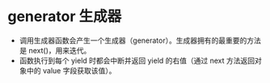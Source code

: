 # generator 生成器
* 调用生成器函数会产生一个生成器（generator）。生成器拥有的最重要的方法是 next()，用来迭代。
* 函数执行到每个 yield 时都会中断并返回 yield 的右值（通过 next 方法返回对象中的 value 字段获取该值）。


